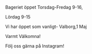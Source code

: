 Bageriet öppet Torsdag-Fredag 9-16,

Lördag 9-15

Vi har öppet som vanligt- Valborg,1 Maj

Varmt Välkomna!

Följ oss gärna på Instagram!

